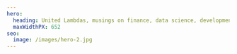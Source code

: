 ```yaml
---
hero:
  heading: United Lambdas, musings on finance, data science, development and the nordic way of life.
  maxWidthPX: 652
seo:
  image: /images/hero-2.jpg
---
```

